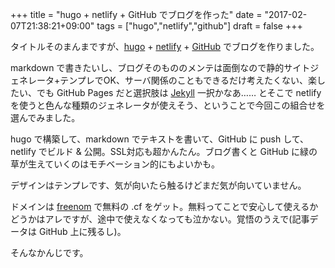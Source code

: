 +++
title = "hugo + netlify + GitHub でブログを作った"
date = "2017-02-07T21:38:21+09:00"
tags = ["hugo","netlify","github"]
draft = false
+++

タイトルそのまんまですが、[hugo](https://gohugo.io/) + [netlify](https://www.netlify.com/) + [GitHub](https://github.com/matsuoshi/sound.ml) でブログを作りました。

markdown で書きたいし、ブログそのもののメンテは面倒なので静的サイトジェネレータ+テンプレでOK、サーバ関係のこともできるだけ考えたくない、楽したい、でも GitHub Pages だと選択肢は [Jekyll](http://jekyllrb-ja.github.io/) 一択かなあ…… とそこで netlify を使うと色んな種類のジェネレータが使えそう、ということで今回この組合せを選んでみました。

hugo で構築して、markdown でテキストを書いて、GitHub に push して、netlify でビルド & 公開。SSL対応も超かんたん。ブログ書くと GitHub に緑の草が生えていくのはモチベーション的にもよいかも。

デザインはテンプレです、気が向いたら触るけどまだ気が向いていません。

ドメインは [freenom](http://www.freenom.com/) で無料の .cf をゲット。無料ってことで安心して使えるかどうかはアレですが、途中で使えなくなっても泣かない。覚悟のうえで(記事データは GitHub 上に残るし)。

そんなかんじです。
